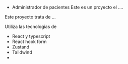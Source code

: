 * Administrador de pacientes 
Este es un proyecto el ....

Este proyecto trata de ...

Utiliza las tecnologias de
- React y typescript
- React hook form
- Zustand
- Taildwind
- 
